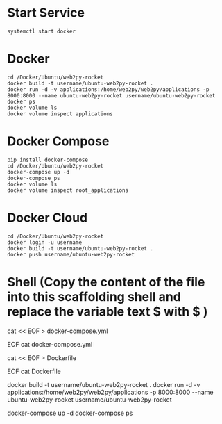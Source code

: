 # Start Service
	systemctl start docker

# Docker
	cd /Docker/Ubuntu/web2py-rocket
	docker build -t username/ubuntu-web2py-rocket .
	docker run -d -v applications:/home/web2py/web2py/applications -p 8000:8000 --name ubuntu-web2py-rocket username/ubuntu-web2py-rocket
	docker ps 
	docker volume ls
	docker volume inspect applications

# Docker Compose
	pip install docker-compose
	cd /Docker/Ubuntu/web2py-rocket
	docker-compose up -d
	docker-compose ps
	docker volume ls
	docker volume inspect root_applications

# Docker Cloud
	cd /Docker/Ubuntu/web2py-rocket
	docker login -u username
	docker build -t username/ubuntu-web2py-rocket .
	docker push username/ubuntu-web2py-rocket

# Shell (Copy the content of the file into this scaffolding shell and replace the variable text $ with \$ )
cat << EOF > docker-compose.yml

EOF
cat docker-compose.yml

cat << EOF > Dockerfile

EOF
cat Dockerfile

docker build -t username/ubuntu-web2py-rocket .
docker run -d -v applications:/home/web2py/web2py/applications -p 8000:8000 --name ubuntu-web2py-rocket username/ubuntu-web2py-rocket

docker-compose up -d
docker-compose ps
